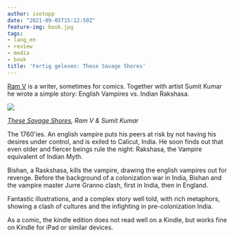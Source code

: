 ```yaml
---
author: isotopp
date: "2021-09-05T15:12:50Z"
feature-img: book.jpg
tags:
- lang_en
- review
- media
- book
title: 'Fertig gelesen: These Savage Shores'
---
```


[Ram V](https://twitter.com/therightram) is a writer, sometimes for comics.
Together with artist Sumit Kumar he wrote a simple story: English Vampires vs. Indian Rakshasa.

[![](https://blog.koehntopp.info/uploads/2021/09/savage.jpg)](https://www.amazon.de/These-Savage-Shores-English-Ram-ebook/dp/B07YYNFP38)

*[These Savage Shores](https://www.amazon.de/These-Savage-Shores-English-Ram-ebook/dp/B07YYNFP38), Ram V & Sumit Kumar*

The 1760'ies.
An english vampire puts his peers at risk by not having his desires under control, and is exiled to Calicut, India.
He soon finds out that even older and fiercer beings rule the night: Rakshasa, the Vampire equivalent of Indian Myth.

Bishan, a Raskshasa, kills the vampire, drawing the english vampires out for revenge.
Before the background of a colonization war in India, Bishan and the vampire master Jurre Granno clash, first in India, then in England.

Fantastic illustrations, and a complex story well told, with rich metaphors, showing a clash of cultures and the infighting in pre-colonization India.

As a comic, the kindle edition does not read well on a Kindle, but works fine on Kindle for iPad or similar devices.
